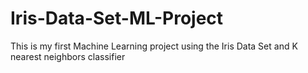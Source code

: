 # Iris-Data-Set-ML-Project
This is my first Machine Learning project using the Iris Data Set and K nearest neighbors classifier
